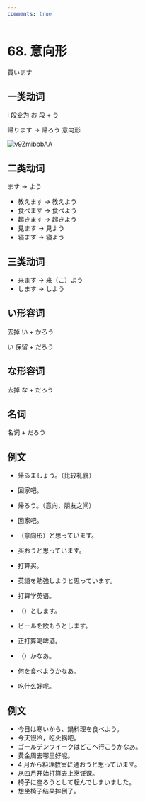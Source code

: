 ```yaml
---
comments: true
---
```


# 68. 意向形

買います

## 一类动词

i 段变为 お 段 + う

帰ります -> 帰ろう  意向形

![v9ZmibbbAA](https://pic.einverne.info/images/v9ZmibbbAA.png)

## 二类动词

ます -> よう

- 教えます -> 教えよう
- 食べます -> 食べよう
- 起きます -> 起きよう
- 見ます -> 見よう
- 寝ます -> 寝よう

## 三类动词

- 来ます -> 来（こ）よう
- します -> しよう

## い形容词

去掉 い + かろう

い 保留 + だろう

## な形容词

去掉 な + だろう

## 名词

名词 + だろう

## 例文

- 帰るましょう。（比较礼貌）
- 回家吧。

- 帰ろう。（意向，朋友之间）
- 回家吧。

- （意向形）と思っています。
- 买おうと思っています。
- 打算买。

- 英語を勉強しようと思っています。
- 打算学英语。

- （）とします。
- ビールを飲もうとします。
- 正打算喝啤酒。

- （）かなあ。
- 何を食べようかなあ。
- 吃什么好呢。

## 例文

- 今日は寒いから、鍋料理を食べよう。
- 今天很冷，吃火锅吧。
- ゴールデンウイークはどこへ行こうかなあ。
- 黄金周去哪里好呢。
- 4 月から料理教室に通おうと思っています。
- 从四月开始打算去上烹饪课。
- 椅子に座ろうとして転んでしまいました。
- 想坐椅子结果摔倒了。
